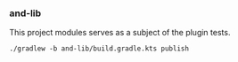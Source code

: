 ### and-lib

This project modules serves as a subject of the plugin tests.

`./gradlew -b and-lib/build.gradle.kts publish`